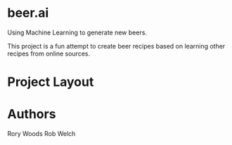 # beer.ai
Using Machine Learning to generate new beers.

This project is a fun attempt to create beer recipes based on learning other recipes from online sources.

# Project Layout

# Authors

Rory Woods
Rob Welch
